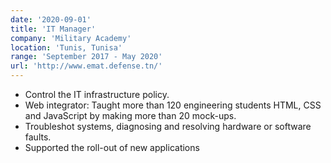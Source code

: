 ```yaml
---
date: '2020-09-01'
title: 'IT Manager'
company: 'Military Academy'
location: 'Tunis, Tunisa'
range: 'September 2017 - May 2020'
url: 'http://www.emat.defense.tn/'
---
```


- Control the IT infrastructure policy.
- Web integrator: Taught more than 120 engineering students HTML,
  CSS and JavaScript by making more than 20 mock-ups.
- Troubleshot systems, diagnosing and resolving hardware or software
  faults.
- Supported the roll-out of new applications

